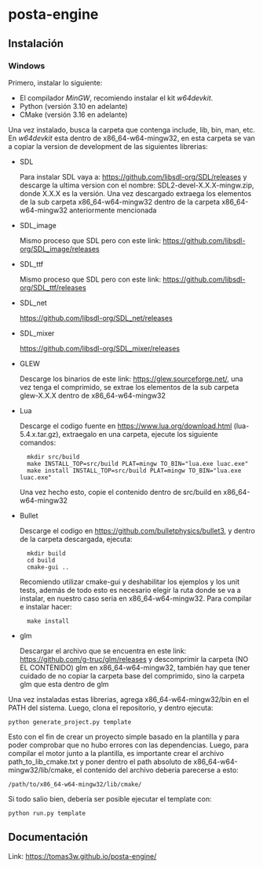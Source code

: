 # posta-engine

## Instalación

### Windows

Primero, instalar lo siguiente:
- El compilador *MinGW*, recomiendo instalar el kit *w64devkit*.
- Python (versión 3.10 en adelante)
- CMake (versión 3.16 en adelante)

Una vez instalado, busca la carpeta que contenga include, lib, bin, man, etc. En *w64devkit* esta dentro de x86_64-w64-mingw32, en esta carpeta se van a copiar la version de development de las siguientes librerias:
- SDL

  Para instalar SDL vaya a: https://github.com/libsdl-org/SDL/releases y descarge la ultima version con el nombre: SDL2-devel-X.X.X-mingw.zip, donde X.X.X es la versión.
  Una vez descargado extraega los elementos de la sub carpeta x86_64-w64-mingw32 dentro de la carpeta x86_64-w64-mingw32 anteriormente mencionada
- SDL_image
  
  Mismo proceso que SDL pero con este link: https://github.com/libsdl-org/SDL_image/releases
- SDL_ttf

  Mismo proceso que SDL pero con este link: https://github.com/libsdl-org/SDL_ttf/releases
- SDL_net

  https://github.com/libsdl-org/SDL_net/releases
- SDL_mixer

  https://github.com/libsdl-org/SDL_mixer/releases
- GLEW

  Descarge los binarios de este link: https://glew.sourceforge.net/, una vez tenga el comprimido, se extrae los elementos de la sub carpeta glew-X.X.X dentro de x86_64-w64-mingw32
- Lua

    Descarge el codigo fuente en https://www.lua.org/download.html (lua-5.4.x.tar.gz), extraegalo en una carpeta, ejecute los siguiente comandos:

        mkdir src/build
        make INSTALL_TOP=src/build PLAT=mingw TO_BIN="lua.exe luac.exe"
        make install INSTALL_TOP=src/build PLAT=mingw TO_BIN="lua.exe luac.exe"
    
    Una vez hecho esto, copie el contenido dentro de src/build en x86_64-w64-mingw32
- Bullet

  Descarge el codigo en https://github.com/bulletphysics/bullet3, y dentro de la carpeta descargada, ejecuta:
        
        mkdir build
        cd build
        cmake-gui ..
  Recomiendo utilizar cmake-gui y deshabilitar los ejemplos y los unit tests, además de todo esto es necesario elegir la ruta donde se va a instalar, en nuestro caso seria en x86_64-w64-mingw32.
  Para compilar e instalar hacer:
        
        make install
- glm
 
  Descargar el archivo que se encuentra en este link: https://github.com/g-truc/glm/releases y descomprimir la carpeta (NO EL CONTENIDO) glm en x86_64-w64-mingw32, también hay que tener cuidado de no copiar la carpeta base del comprimido, sino la carpeta glm que esta dentro de glm



Una vez instaladas estas librerias, agrega x86_64-w64-mingw32/bin en el PATH del sistema. Luego, clona el repositorio, y dentro ejecuta:
    
    python generate_project.py template
Esto con el fin de crear un proyecto simple basado en la plantilla y para poder comprobar que no hubo errores con las dependencias.
Luego, para compilar el motor junto a la plantilla, es importante crear el archivo path_to_lib_cmake.txt y poner dentro el path absoluto de x86_64-w64-mingw32/lib/cmake, el contenido del archivo deberia parecerse a esto:
    
    /path/to/x86_64-w64-mingw32/lib/cmake/
Si todo salio bien, debería ser posible ejecutar el template con:
    
    python run.py template

## Documentación
Link: https://tomas3w.github.io/posta-engine/
